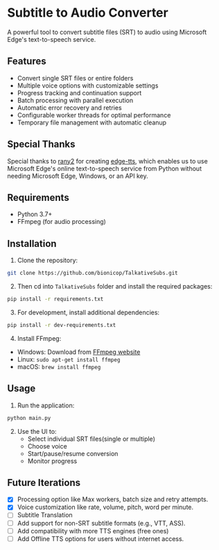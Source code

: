 # Subtitle to Audio Converter

A powerful tool to convert subtitle files (SRT) to audio using Microsoft Edge's text-to-speech service.

## Features

- Convert single SRT files or entire folders
- Multiple voice options with customizable settings
- Progress tracking and continuation support
- Batch processing with parallel execution
- Automatic error recovery and retries
- Configurable worker threads for optimal performance
- Temporary file management with automatic cleanup

## Special Thanks

Special thanks to [rany2](https://github.com/rany2) for creating [edge-tts](https://github.com/rany2/edge-tts), which enables us to use Microsoft Edge's online text-to-speech service from Python without needing Microsoft Edge, Windows, or an API key.

## Requirements

- Python 3.7+
- FFmpeg (for audio processing)

## Installation

1. Clone the repository:
```bash
git clone https://github.com/bionicop/TalkativeSubs.git
```

2. Then cd into `TalkativeSubs` folder and install the required packages:
```bash
pip install -r requirements.txt
```

3. For development, install additional dependencies:
```bash
pip install -r dev-requirements.txt
```

4. Install FFmpeg:
- Windows: Download from [FFmpeg website](https://ffmpeg.org/download.html)
- Linux: `sudo apt-get install ffmpeg`
- macOS: `brew install ffmpeg`

## Usage

1. Run the application:
```bash
python main.py
```

2. Use the UI to:
   - Select individual SRT files(single or multiple)
   - Choose voice
   - Start/pause/resume conversion
   - Monitor progress


## Future Iterations
- [x] Processing option like Max workers, batch size and retry attempts.
- [x] Voice customization like rate, volume, pitch, word per minute.
- [ ] Subtitle Translation
- [ ] Add support for non-SRT subtitle formats (e.g., VTT, ASS).  
- [ ] Add compatibility with more TTS engines (free ones)
- [ ] Add Offline TTS options for users without internet access.
